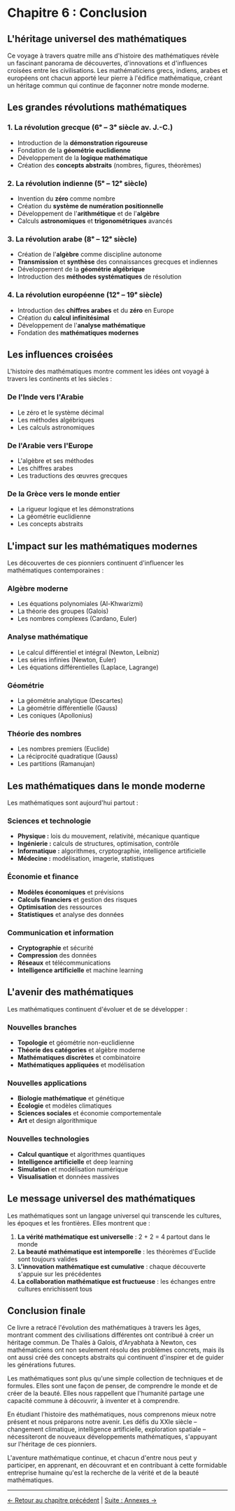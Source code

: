 # Chapitre 6 : Conclusion

## L'héritage universel des mathématiques

Ce voyage à travers quatre mille ans d'histoire des mathématiques révèle un fascinant panorama de découvertes, d'innovations et d'influences croisées entre les civilisations. Les mathématiciens grecs, indiens, arabes et européens ont chacun apporté leur pierre à l'édifice mathématique, créant un héritage commun qui continue de façonner notre monde moderne.

## Les grandes révolutions mathématiques

### 1. La révolution grecque (6ᵉ – 3ᵉ siècle av. J.-C.)

- Introduction de la **démonstration rigoureuse**
- Fondation de la **géométrie euclidienne**
- Développement de la **logique mathématique**
- Création des **concepts abstraits** (nombres, figures, théorèmes)

### 2. La révolution indienne (5ᵉ – 12ᵉ siècle)

- Invention du **zéro** comme nombre
- Création du **système de numération positionnelle**
- Développement de l'**arithmétique** et de l'**algèbre**
- Calculs **astronomiques** et **trigonométriques** avancés

### 3. La révolution arabe (8ᵉ – 12ᵉ siècle)

- Création de l'**algèbre** comme discipline autonome
- **Transmission** et **synthèse** des connaissances grecques et indiennes
- Développement de la **géométrie algébrique**
- Introduction des **méthodes systématiques** de résolution

### 4. La révolution européenne (12ᵉ – 19ᵉ siècle)

- Introduction des **chiffres arabes** et du **zéro** en Europe
- Création du **calcul infinitésimal**
- Développement de l'**analyse mathématique**
- Fondation des **mathématiques modernes**

## Les influences croisées

L'histoire des mathématiques montre comment les idées ont voyagé à travers les continents et les siècles :

### De l'Inde vers l'Arabie
- Le zéro et le système décimal
- Les méthodes algébriques
- Les calculs astronomiques

### De l'Arabie vers l'Europe
- L'algèbre et ses méthodes
- Les chiffres arabes
- Les traductions des œuvres grecques

### De la Grèce vers le monde entier
- La rigueur logique et les démonstrations
- La géométrie euclidienne
- Les concepts abstraits

## L'impact sur les mathématiques modernes

Les découvertes de ces pionniers continuent d'influencer les mathématiques contemporaines :

### Algèbre moderne
- Les équations polynomiales (Al-Khwarizmi)
- La théorie des groupes (Galois)
- Les nombres complexes (Cardano, Euler)

### Analyse mathématique
- Le calcul différentiel et intégral (Newton, Leibniz)
- Les séries infinies (Newton, Euler)
- Les équations différentielles (Laplace, Lagrange)

### Géométrie
- La géométrie analytique (Descartes)
- La géométrie différentielle (Gauss)
- Les coniques (Apollonius)

### Théorie des nombres
- Les nombres premiers (Euclide)
- La réciprocité quadratique (Gauss)
- Les partitions (Ramanujan)

## Les mathématiques dans le monde moderne

Les mathématiques sont aujourd'hui partout :

### Sciences et technologie
- **Physique :** lois du mouvement, relativité, mécanique quantique
- **Ingénierie :** calculs de structures, optimisation, contrôle
- **Informatique :** algorithmes, cryptographie, intelligence artificielle
- **Médecine :** modélisation, imagerie, statistiques

### Économie et finance
- **Modèles économiques** et prévisions
- **Calculs financiers** et gestion des risques
- **Optimisation** des ressources
- **Statistiques** et analyse des données

### Communication et information
- **Cryptographie** et sécurité
- **Compression** des données
- **Réseaux** et télécommunications
- **Intelligence artificielle** et machine learning

## L'avenir des mathématiques

Les mathématiques continuent d'évoluer et de se développer :

### Nouvelles branches
- **Topologie** et géométrie non-euclidienne
- **Théorie des catégories** et algèbre moderne
- **Mathématiques discrètes** et combinatoire
- **Mathématiques appliquées** et modélisation

### Nouvelles applications
- **Biologie mathématique** et génétique
- **Écologie** et modèles climatiques
- **Sciences sociales** et économie comportementale
- **Art** et design algorithmique

### Nouvelles technologies
- **Calcul quantique** et algorithmes quantiques
- **Intelligence artificielle** et deep learning
- **Simulation** et modélisation numérique
- **Visualisation** et données massives

## Le message universel des mathématiques

Les mathématiques sont un langage universel qui transcende les cultures, les époques et les frontières. Elles montrent que :

1. **La vérité mathématique est universelle** : 2 + 2 = 4 partout dans le monde
2. **La beauté mathématique est intemporelle** : les théorèmes d'Euclide sont toujours valides
3. **L'innovation mathématique est cumulative** : chaque découverte s'appuie sur les précédentes
4. **La collaboration mathématique est fructueuse** : les échanges entre cultures enrichissent tous

## Conclusion finale

Ce livre a retracé l'évolution des mathématiques à travers les âges, montrant comment des civilisations différentes ont contribué à créer un héritage commun. De Thalès à Galois, d'Aryabhata à Newton, ces mathématiciens ont non seulement résolu des problèmes concrets, mais ils ont aussi créé des concepts abstraits qui continuent d'inspirer et de guider les générations futures.

Les mathématiques sont plus qu'une simple collection de techniques et de formules. Elles sont une façon de penser, de comprendre le monde et de créer de la beauté. Elles nous rappellent que l'humanité partage une capacité commune à découvrir, à inventer et à comprendre.

En étudiant l'histoire des mathématiques, nous comprenons mieux notre présent et nous préparons notre avenir. Les défis du XXIe siècle – changement climatique, intelligence artificielle, exploration spatiale – nécessiteront de nouveaux développements mathématiques, s'appuyant sur l'héritage de ces pionniers.

L'aventure mathématique continue, et chacun d'entre nous peut y participer, en apprenant, en découvrant et en contribuant à cette formidable entreprise humaine qu'est la recherche de la vérité et de la beauté mathématiques.

---

[← Retour au chapitre précédent](../05_Mathematiciens_modernes/README.md) | [Suite : Annexes →](../07_Annexes.md)

